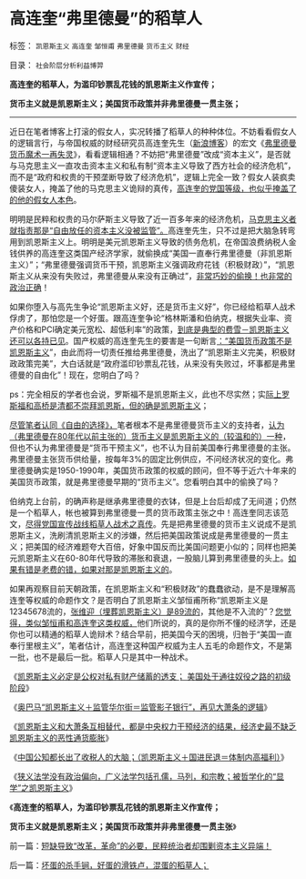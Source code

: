 # 高连奎“弗里德曼”的稻草人

标签： `凯恩斯主义` `高连奎` `邹恒甫` `弗里德曼` `货币主义` `财经` 

目录： `社会阶层分析利益博羿`

**高连奎的稻草人，为滥印钞票乱花钱的凯恩斯主义作宣传；**

**货币主义就是凯恩斯主义；美国货币政策并非弗里德曼一贯主张；**

****

近日在笔者博客上打滚的假女人，实况转播了稻草人的种种体位。不妨看看假女人的逻辑言行，与帝国权威的财经研究员高连奎先生（[新浪博客](http://blog.sina.com.cn/u/1697125222)）的宏文《[弗里德曼货币魔术一再失灵](http://finance.sina.com.cn/money/forex/20130401/013915010047.shtml)》，看看逻辑相通？不妨把“弗里德曼”改成“资本主义”，是否就与马克思主义一直攻击资本主义和私有制“资本主义导致了西方社会的经济危机”，而不是“政府和权贵的干预垄断导致了经济危机”，逻辑上完全一致？假女人装疯卖傻装女人，掩盖了他的马克思主义诡辩的真传，[高连奎的党国等级，也似乎掩盖了的他的假女人本色](../../../2012/1/30/西方为什么不能反思“好人阶级”和“坏人阶级”的战争哲学？.md)。

明明是民粹和权贵的马尔萨斯主义导致了近一百多年来的经济危机，[马克思主义者就指责那是“自由放任的资本主义没被监管”。](../../../2011/10/30/“国家垄断资本主义”的大脑急转弯.md)高连奎先生，只不过是把大脑急转弯用到凯恩斯主义上。明明是美元凯恩斯主义导致的债务危机，在帝国浪费纳税人金钱供养的高连奎这类国产经济学家，就偷换成“美国一直奉行弗里德曼（非凯恩斯主义）”；“弗里德曼强调货币干预，凯恩斯主义强调政府花钱（积极财政）”，“凯恩斯主义从来没有失败过，弗里德曼从来没有正确过”，[非常巧妙的偷换！也非常的政治正确](../../../2009/10/17/主流经济学家的选择性阉割.md)！

如果你堕入与高先生争论“凯恩斯主义好，还是货币主义好”，你已经给稻草人战术俘虏了，那怕您是一个好蛋。跟高连奎争论“格林斯潘和伯纳克，根据失业率、资产价格和PCI确定美元宽松、超低利率”的政策，[到底是典型的费雪－凯恩斯主义还可以各持已见](../../../2011/6/4/费雪－凯恩斯主义是(权贵+民粹),和弗里德曼.md)。国产权威的高连奎先生的要害是一句断言[：“美国货币政策不是凯恩斯主义](../../../2013/3/9/公有制不可控制的财税赤字，和凯恩斯主义的办法.md)”，由此而将一切责任推给弗里德曼，洗出了“凯恩斯主义完美，积极财政政策完美”，大白话就是“政府滥印钞票乱花钱，从来没有失败过，坏事都是弗里德曼的自由化”！现在，您明白了吗？

ps：完全相反的学者也会说，罗斯福不是凯恩斯主义，此也不尽实然；实[际上罗斯福和高桥是清都不崇拜凯恩斯，但的确是凯恩斯主义](../../../2011/6/24/罗斯福《黄金法令》意味深长和凯恩斯主义.md)；

[尽管笔者认同《自由的选择》，](../../../2010/1/25/弗里德曼和哈耶克批判的是中国的右派.md)笔者根本不是弗里德曼货币主义的支持者，[认为（弗里德曼在80年代以前主张的）货币主义是凯恩斯主义的（较温和的）一种](../../../2012/9/19/量化宽松就是弗里德曼的凯恩斯主义；.md)，但也不认为弗里德曼是“货币干预主义”，也不认为目前美国奉行弗里德曼的主张。弗里德曼主张货币供给量，按每年3%的固定比例供应，不问经济状况的变化。弗里德曼确实是1950-1990年，美国货币政策的权威的顾问，但不等于近六十年来的美国货币政策，就是弗里德曼早期的“货币主义”。您看明白其中的偷换了吗？

伯纳克上台前，的确声称是继承弗里德曼的衣钵，但是上台后却成了无间道；仍然是一个稻草人，帐也被算到弗里德曼一贯的货币政策主张之中！高连奎同志该范文，[尽得党国宣传战线稻草人战术之真传](../../../2009/7/27/实用主义的现代愚民制造业.md)。先是把弗里德曼的货币主义说成不是凯恩斯主义，洗刷清凯恩斯主义的涉嫌，然后把美国政策说成是弗里德曼的一贯主义；把美国的经济难题夸大百倍，好象中国反而比美国问题更小似的；同样也把美元凯恩斯主义在60-80年代导致的滞胀和衰退，一股脑儿算到弗里德曼的头上。[如果有错是老费的错，如果对那是凯恩斯主义的](../../../2009/5/8/主流经济学界的通货紧缩概念是混乱的.md)。

如果再观察目前天朝政策，在凯恩斯主义和“积极财政”的蠢蠢欲动，是不是理解高连奎等权威的命题作文？是否明白了凯恩斯主义邹恒甫所称“凯恩斯主义是12345678流的，[张维迎（埋葬凯恩斯主义）是89流的](../../../2009/9/20/埋葬凯恩斯主义专题文章集.md)，其他是不入流的”？[您觉得，类似邹恒甫和高连奎这类权威，](../../../2011/7/21/经济学的良心就是据理力争　Vs&nbsp;第一流的猪狗.md)他们所说的，真的是你所不懂的经济学，还是你也可以精通的稻草人诡辩术？结合早前，把美国今天的困境，归咎于“美国一直奉行里根主义”，笔者估计，高连奎这种国产权威为主人五毛的命题作文，不是第一批，也不是最后一批。稻草人只是其中一种战术。

《[凯恩斯主义必定是公权对私有财产储蓄的透支；
美国处于通往奴役之路的初级阶段](../../../2013/3/9/公有制不可控制的财税赤字，和凯恩斯主义的办法.md)》

《[奥巴马“凯恩斯主义＋监管华尔街＝监管影子银行”，再见大萧条的逻辑](../../../2013/2/8/影子银行！虚心学习西方左派的理论创新，青出于蓝！.md)》

《[凯恩斯主义和大萧条互相替代，都是中央权力干预经济的结果，经济史最不缺乏凯恩斯主义的恶性通货膨胀](../../../2013/2/2/凯恩斯主义推动的“反腐败”“拉动增长”.md)》

《[中国公知都长出了收税人的大脑；（凯恩斯主义＋国进民退＝体制内高福利）](../../../2013/1/21/纳税人意识被转变成“收税人大脑”.md)》

《[狭义法学没有政治偏向，广义法学包括孔儒，马列，和宗教；被哲学化的“显学”之凯恩斯主义](../../../2013/1/19/狭义法学没有政治偏向，马恩毛孔儒将争当“显学”.md)》

《**高连奎的稻草人，为滥印钞票乱花钱的凯恩斯主义作宣传；**

**货币主义就是凯恩斯主义；美国货币政策并非弗里德曼一贯主张**》





前一篇：[短缺导致“改革，革命”的必要，民粹统治者却围剿资本主义异端！](../../../2013/4/1/短缺导致“改革，革命”的必要，民粹统治者却围剿资本主义异端！.md)

后一篇：[坏蛋的杀手锏，好蛋的滑铁卢，混蛋的稻草人；](../../../2013/4/1/坏蛋的杀手锏，好蛋的滑铁卢，混蛋的稻草人；.md)